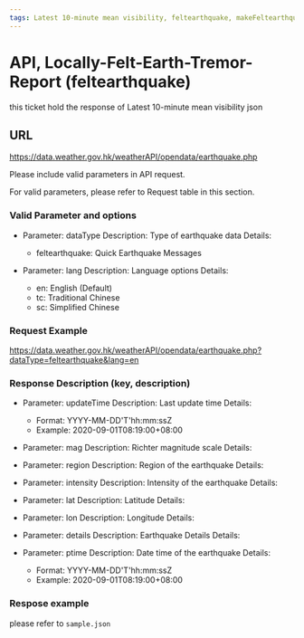 ```yaml
---
tags: Latest 10-minute mean visibility, feltearthquake, makeFeltearthquakeRequest
---
```


# API, Locally-Felt-Earth-Tremor-Report (feltearthquake)

this ticket hold the response of  Latest 10-minute mean visibility json

## URL

<https://data.weather.gov.hk/weatherAPI/opendata/earthquake.php>

Please include valid parameters in API request.

For valid parameters, please refer to Request table in this section.

### Valid Parameter and options

- Parameter: dataType
  Description: Type of earthquake data
  Details:
  - feltearthquake: Quick Earthquake Messages

- Parameter: lang
  Description: Language options
  Details:
  - en: English (Default)
  - tc: Traditional Chinese
  - sc: Simplified Chinese

### Request Example

<https://data.weather.gov.hk/weatherAPI/opendata/earthquake.php?dataType=feltearthquake&lang=en>

### Response Description (key, description)

- Parameter: updateTime
  Description: Last update time
  Details:
  - Format: YYYY-MM-DD'T'hh:mm:ssZ
  - Example: 2020-09-01T08:19:00+08:00

- Parameter: mag
  Description: Richter magnitude scale
  Details:

- Parameter: region
  Description: Region of the earthquake
  Details:

- Parameter: intensity
  Description: Intensity of the earthquake
  Details:

- Parameter: lat
  Description: Latitude
  Details:

- Parameter: lon
  Description: Longitude
  Details:

- Parameter: details
  Description: Earthquake Details
  Details:

- Parameter: ptime
  Description: Date time of the earthquake
  Details:
  - Format: YYYY-MM-DD'T'hh:mm:ssZ
  - Example: 2020-09-01T08:19:00+08:00

### Respose example

please refer to `sample.json`
